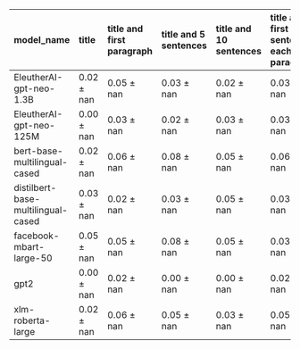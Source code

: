 | model_name                         | title          | title and first paragraph   | title and 5 sentences   | title and 10 sentences   | title and first sentence each paragraph   | raw text           |
|:-----------------------------------|:---------------|:----------------------------|:------------------------|:-------------------------|:------------------------------------------|:-------------------|
| EleutherAI-gpt-neo-1.3B            | 0.02 $\pm$ nan | 0.05 $\pm$ nan              | 0.03 $\pm$ nan          | 0.02 $\pm$ nan           | 0.03 $\pm$ nan                            | 0                  |
| EleutherAI-gpt-neo-125M            | 0.00 $\pm$ nan | 0.03 $\pm$ nan              | 0.02 $\pm$ nan          | 0.03 $\pm$ nan           | 0.03 $\pm$ nan                            | 0.02 $\pm$ nan     |
| bert-base-multilingual-cased       | 0.02 $\pm$ nan | 0.06 $\pm$ nan              | 0.08 $\pm$ nan          | 0.05 $\pm$ nan           | 0.06 $\pm$ nan                            | 0.05 $\pm$ nan     |
| distilbert-base-multilingual-cased | 0.03 $\pm$ nan | 0.02 $\pm$ nan              | 0.03 $\pm$ nan          | 0.05 $\pm$ nan           | 0.03 $\pm$ nan                            | 0.05 $\pm$ nan     |
| facebook-mbart-large-50            | 0.05 $\pm$ nan | 0.05 $\pm$ nan              | 0.08 $\pm$ nan          | 0.05 $\pm$ nan           | 0.03 $\pm$ nan                            | 0.08 $\pm$ nan     |
| gpt2                               | 0.00 $\pm$ nan | 0.02 $\pm$ nan              | 0.00 $\pm$ nan          | 0.00 $\pm$ nan           | 0.02 $\pm$ nan                            | 0.00 $\pm$ nan     |
| xlm-roberta-large                  | 0.02 $\pm$ nan | 0.06 $\pm$ nan              | 0.05 $\pm$ nan          | 0.03 $\pm$ nan           | 0.05 $\pm$ nan                            | **0.09 $\pm$ nan** |
